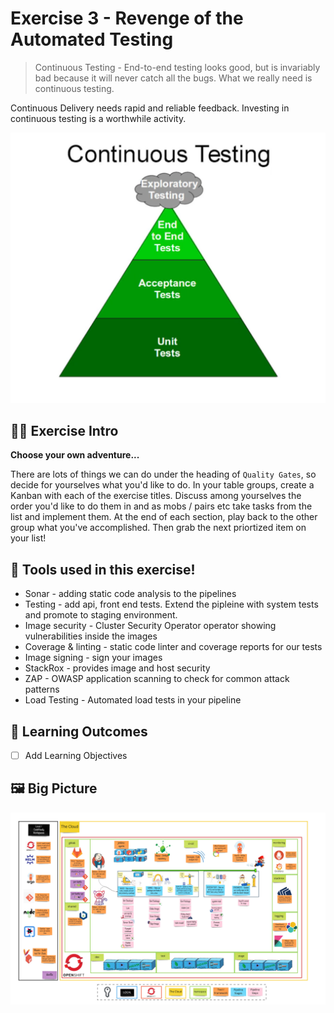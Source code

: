 # Exercise 3 - Revenge of the Automated Testing

> Continuous Testing - End-to-end testing looks good, but is invariably bad because it will never catch all the bugs. What we really need is continuous testing.

Continuous Delivery needs rapid and reliable feedback. Investing in continuous testing is a worthwhile activity.

![images/continuous-testing.png](images/continuous-testing.png)

## 👨‍🍳 Exercise Intro

**Choose your own adventure...**

There are lots of things we can do under the heading of `Quality Gates`, so decide for yourselves what you'd like to do. In your table groups, create a Kanban with each of the exercise titles. Discuss among yourselves the order you'd like to do them in and as mobs / pairs etc take tasks from the list and implement them. At the end of each section, play back to the other group what you've accomplished. Then grab the next priortized item on your list!

## 🔨 Tools used in this exercise!
* Sonar - adding static code analysis to the pipelines
* Testing - add api, front end tests. Extend the pipleine with system tests and promote to staging environment.
* Image security - Cluster Security Operator operator showing vulnerabilities inside the images
* Coverage & linting - static code linter and coverage reports for our tests
* Image signing - sign your images 
* StackRox - provides image and host security
* ZAP - OWASP application scanning to check for common attack patterns
* Load Testing - Automated load tests in your pipeline

## 🔮 Learning Outcomes
- [ ] Add Learning Objectives
## 🖼️ Big Picture
![big-picture-complete](images/big-picture-complete.jpg)
